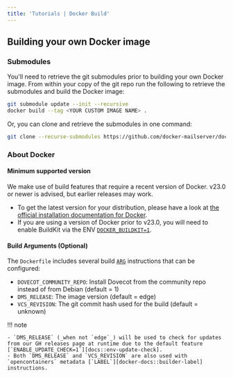 ```yaml
---
title: 'Tutorials | Docker Build'
---
```


## Building your own Docker image

### Submodules

You'll need to retrieve the git submodules prior to building your own Docker image. From within your copy of the git repo run the following to retrieve the submodules and build the Docker image:

```sh
git submodule update --init --recursive
docker build --tag <YOUR CUSTOM IMAGE NAME> .
```

Or, you can clone and retrieve the submodules in one command:

```sh
git clone --recurse-submodules https://github.com/docker-mailserver/docker-mailserver
```

### About Docker

#### Minimum supported version

We make use of build features that require a recent version of Docker. v23.0 or newer is advised, but earlier releases may work.

- To get the latest version for your distribution, please have a look at [the official installation documentation for Docker](https://docs.docker.com/engine/install/).
- If you are using a version of Docker prior to v23.0, you will need to enable BuildKit via the ENV [`DOCKER_BUILDKIT=1`](https://docs.docker.com/build/buildkit/#getting-started).

#### Build Arguments (Optional)

The `Dockerfile` includes several build [`ARG`][docker-docs::builder-arg] instructions that can be configured:

- `DOVECOT_COMMUNITY_REPO`: Install Dovecot from the community repo instead of from Debian (default = 1) 
- `DMS_RELEASE`: The image version (default = edge)
- `VCS_REVISION`: The git commit hash used for the build (default = unknown)

!!! note

    - `DMS_RELEASE` (_when not `edge`_) will be used to check for updates from our GH releases page at runtime due to the default feature [`ENABLE_UPDATE_CHECK=1`][docs::env-update-check].
    - Both `DMS_RELEASE` and `VCS_REVISION` are also used with `opencontainers` metadata [`LABEL`][docker-docs::builder-label] instructions.

[docs::env-update-check]: https://docker-mailserver.github.io/docker-mailserver/latest/config/environment/#enable_update_check
[docker-docs::builder-arg]: https://docs.docker.com/engine/reference/builder/#using-arg-variables
[docker-docs::builder-label]: https://docs.docker.com/engine/reference/builder/#label
